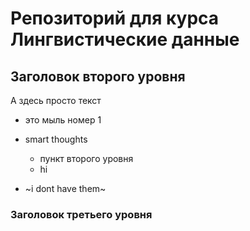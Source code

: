 # Репозиторий для курса Лингвистические данные

## Заголовок второго уровня

А здесь просто текст

* это мыль номер 1

* smart thoughts
  * пункт второго уровня
  * hi

* ~i dont have them~


### Заголовок третьего уровня

